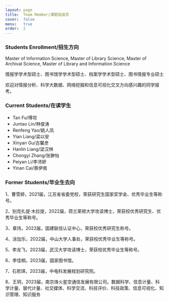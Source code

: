 ```yaml
---
layout: page
title:  Team Member/课题组成员
cover:  false
menu:   true
order:  2
---
```



### Students Enrollment/招生方向
Master of Information Science, Master of Library Science, Master of Archival Science, Master of Library and Information Science

情报学学术型硕士、图书馆学学术型硕士、档案学学术型硕士、图书情报专业硕士

欢迎对情报分析、科学大数据、网络挖掘和信息可视化交叉方向感兴趣的同学报考。
### Current Students/在读学生
* Tan Fu/傅坦
* Juntao Lin/林俊涛
* Renfeng Yao/姚人凤
* Yian Liang/梁以安
* Xinyan Gu/古馨彦
* Hanlin Liang/梁汉林
* Chongyi Zhang/张翀怡
* Peiyan Li/李沛妍
* Yinan Cai/蔡伊南


### Former Students/毕业生去向

1、曹雪婷，2021届，江苏省省委党校，荣获研究生国家奖学金、优秀毕业生等称号。

2、别克扎提·木拉提，2022届，荷兰莱顿大学攻读博士，荣获校优秀研究生、优秀毕业生等称号。

3、章玮，2022届，国建联信认证中心，荣获校优秀研究生称号。

4、涂加乐，2022届，中山大学人事处，荣获校优秀毕业生等称号。

5、李龙飞，2023届，武汉大学攻读博士，荣获校优秀毕业生等称号。

6、李佳桐，2023届，国家图书馆。

7、石若琪，2023届，中电科发展规划研究院。

8、王玥，2023届，南京烽火星空通信发展有限公司。数据科学、信息计量、科学计量、替代计量、社交媒体、科学交流、科技评价、科技政策、信息可视化、知识管理、知识服务
